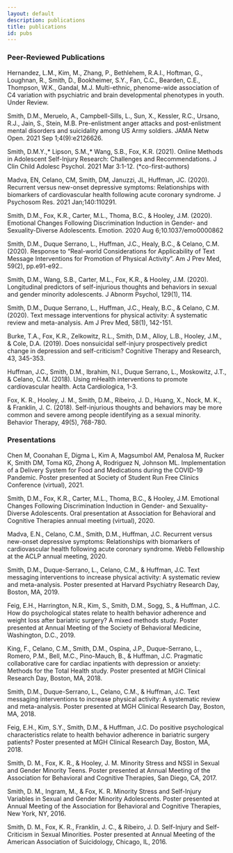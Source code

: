 ```yaml
---
layout: default
description: publications
title: publications
id: pubs
---
```


### Peer-Reviewed Publications
Hernandez, L.M., Kim, M., Zhang, P., Bethlehem, R.A.I., Hoftman, G., Loughnan, R., Smith, D., Bookheimer, S.Y., Fan, C.C., Bearden, C.E., Thompson, W.K., Gandal, M.J. Multi-ethnic, phenome-wide association of C4 variation with psychiatric and brain developmental phenotypes in youth. Under Review.

Smith, D.M., Meruelo, A., Campbell-Sills, L., Sun, X., Kessler, R.C., Ursano, R.J., Jain, S., Stein, M.B. Pre-enlistment anger attacks and post-enlistment mental disorders and suicidality among US Army soldiers. JAMA Netw Open. 2021 Sep 1;4(9):e2126626.

Smith, D.M.Y.,* Lipson, S.M.,* Wang, S.B., Fox, K.R. (2021). Online Methods in Adolescent Self-Injury Research: Challenges and Recommendations. J Clin Child Adolesc Psychol. 2021 Mar 3:1-12. (*co-first-authors)

Madva, EN, Celano, CM, Smith, DM, Januzzi, JL, Huffman, JC. (2020). Recurrent versus new-onset depressive symptoms: Relationships with biomarkers of cardiovascular health following acute coronary syndrome. J Psychosom Res. 2021 Jan;140:110291.

Smith, D.M., Fox, K.R., Carter, M.L., Thoma, B.C., & Hooley, J.M. (2020). Emotional Changes Following Discrimination Induction in Gender- and Sexuality-Diverse Adolescents. Emotion. 2020 Aug 6;10.1037/emo0000862

Smith, D.M., Duque Serrano, L., Huffman, J.C., Healy, B.C., & Celano, C.M. (2020). Response to “Real-world Considerations for Applicability of Text Message Interventions for Promotion of Physical Activity”. Am J Prev Med, 59(2), pp.e91-e92..

Smith, D.M., Wang, S.B., Carter, M.L., Fox, K.R., & Hooley, J.M. (2020). Longitudinal predictors of self-injurious thoughts and behaviors in sexual and gender minority adolescents. J Abnorm Psychol, 129(1), 114.

Smith, D.M., Duque Serrano, L., Huffman, J.C., Healy, B.C., & Celano, C.M. (2020). Text message interventions for physical activity: A systematic review and meta-analysis. Am J Prev Med, 58(1), 142-151.

Burke, T.A., Fox, K.R., Zelkowitz, R.L., Smith, D.M., Alloy, L.B., Hooley, J.M., & Cole, D.A. (2019). Does nonsuicidal self-injury prospectively predict change in depression and self-criticism? Cognitive Therapy and Research, 43, 345-353.

Huffman, J.C., Smith, D.M., Ibrahim, N.I., Duque Serrano, L., Moskowitz, J.T., & Celano, C.M. (2018). Using mHealth interventions to promote cardiovascular health. Acta Cardiologica, 1-3.

Fox, K. R., Hooley, J. M., Smith, D.M., Ribeiro, J. D., Huang, X., Nock, M. K., & Franklin, J. C. (2018). Self-injurious thoughts and behaviors may be more common and severe among people identifying as a sexual minority. Behavior Therapy, 49(5), 768-780.

### Presentations
Chen M, Coonahan E, Digma L, Kim A, Magsumbol AM, Penalosa M, Rucker K, Smith DM, Toma KG, Zhong A, Rodriguez N, Johnson ML. Implementation of a Delivery System for Food and Medications during the COVID-19 Pandemic. Poster presented at Society of Student Run Free Clinics Conference (virtual), 2021.

Smith, D.M., Fox, K.R., Carter, M.L., Thoma, B.C., & Hooley, J.M. Emotional Changes Following Discrimination Induction in Gender- and Sexuality-Diverse Adolescents. Oral presentation at Association for Behavioral and Cognitive Therapies annual meeting (virtual), 2020. 

Madva, E.N., Celano, C.M., Smith, D.M., Huffman, J.C. Recurrent versus new-onset depressive symptoms: Relationships with biomarkers of cardiovascular health following acute coronary syndrome. Webb Fellowship at the ACLP annual meeting, 2020.

Smith, D.M., Duque-Serrano, L., Celano, C.M., & Huffman, J.C. Text messaging interventions to increase physical activity: A systematic review and meta-analysis. Poster presented at Harvard Psychiatry Research Day, Boston, MA, 2019.

Feig, E.H., Harrington, N.R., Kim, S., Smith, D.M., Sogg, S., & Huffman, J.C. How do psychological states relate to health behavior adherence and weight loss after bariatric surgery? A mixed methods study. Poster presented at Annual Meeting of the Society of Behavioral Medicine, Washington, D.C., 2019.

King, F., Celano, C.M., Smith, D.M., Ospina, J.P., Duque-Serrano, L., Romero, P.M., Bell, M.C., Pino-Mauch, B., & Huffman, J.C. Pragmatic collaborative care for cardiac inpatients with depression or anxiety: Methods for the Total Health study. Poster presented at MGH Clinical Research Day, Boston, MA, 2018.

Smith, D.M., Duque-Serrano, L., Celano, C.M., & Huffman, J.C. Text messaging interventions to increase physical activity: A systematic review and meta-analysis. Poster presented at MGH Clinical Research Day, Boston, MA, 2018.

Feig, E.H., Kim, S.Y., Smith, D.M., & Huffman, J.C. Do positive psychological characteristics relate to health behavior adherence in bariatric surgery patients? Poster presented at MGH Clinical Research Day, Boston, MA, 2018.

Smith, D. M., Fox, K. R., & Hooley, J. M. Minority Stress and NSSI in Sexual and Gender Minority Teens. Poster presented at Annual Meeting of the Association for Behavioral and Cognitive Therapies, San Diego, CA, 2017.

Smith, D. M., Ingram, M., & Fox, K. R. Minority Stress and Self-Injury Variables in Sexual and Gender Minority Adolescents. Poster presented at Annual Meeting of the Association for Behavioral and Cognitive Therapies, New York, NY, 2016.

Smith, D. M., Fox, K. R., Franklin, J. C., & Ribeiro, J. D. Self-Injury and Self-Criticism in Sexual Minorities. Poster presented at Annual Meeting of the American Association of Suicidology, Chicago, IL, 2016.
